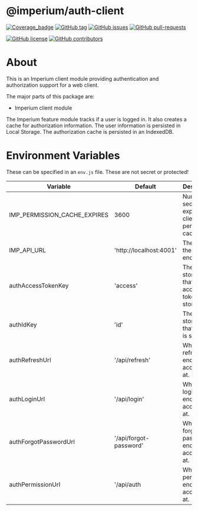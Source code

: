 # @imperium/auth-client

[![Coverage_badge](../../docs/assets/coverage/auth-client/coverage.svg)](assets/coverage/auth-client/index.html)
[![GitHub tag](https://img.shields.io/github/tag/darkadept/imperium.svg)](https://github.com/darkadept/imperium/tags/)
[![GitHub issues](https://img.shields.io/github/issues/darkadept/imperium.svg)](https://github.com/darkadept/imperium/issues/)
[![GitHub pull-requests](https://img.shields.io/github/issues-pr/darkadept/imperium.svg)](https://GitHub.com/darkadept/imperium/pull/)

[![GitHub license](https://img.shields.io/github/license/darkadept/imperium.svg)](https://github.com/darkadept/imperium/blob/master/LICENSE)
[![GitHub contributors](https://img.shields.io/github/contributors/darkadept/imperium.svg)](https://github.com/darkadept/imperium/graphs/contributors/)

# About
This is an Imperium client module providing authentication and authorization support for a web client.

The major parts of this package are:
  * Imperium client module

The Imperium feature module tracks if a user is logged in. It also creates a cache for authorization information. The user
information is persisted in Local Storage. The authorization cache is persisted in an IndexedDB.

# Environment Variables
These can be specified in an `env.js` file. These are not secret or protected!

| Variable                     | Default                 | Description                                                    |
|------------------------------|-------------------------|----------------------------------------------------------------|
| IMP_PERMISSION_CACHE_EXPIRES | 3600                    | Number of seconds to expire the client side permissions cache. |
| IMP_API_URL                  | 'http://localhost:4001' | The URL of the api endpoint.                                   |
| authAccessTokenKey           | 'access'                | The local storage key that the access token is stored at.      |
| authIdKey                    | 'id'                    | The local storage key that the id is stored at.                |
| authRefreshUrl               | '/api/refresh'          | What the refresh endpoint is accessible at.                    |
| authLoginUrl                 | '/api/login'            | What the login endpoint is accessible at.                      |
| authForgotPasswordUrl        | '/api/forgot-password'  | What the forgot password endpoint is accessible at.            |
| authPermissionUrl            | '/api/auth              | What the permission endpoint is accessible at.                 |
